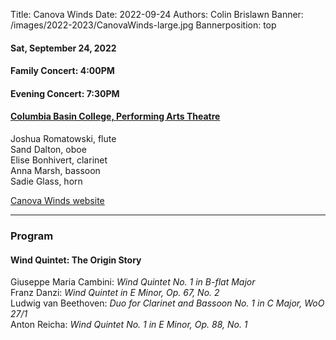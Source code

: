 Title: Canova Winds
Date: 2022-09-24
Authors: Colin Brislawn
Banner: /images/2022-2023/CanovaWinds-large.jpg
Bannerposition: top

#### Sat, September 24, 2022

#### Family Concert: 4:00PM

#### Evening Concert: 7:30PM

#### [Columbia Basin College, Performing Arts Theatre](https://goo.gl/maps/kNZ4DFSqJUNVorCE6)

Joshua Romatowski, flute <br>
Sand Dalton, oboe  <br>
Elise Bonhivert, clarinet  <br>
Anna Marsh, bassoon  <br>
Sadie Glass, horn

[Canova Winds website](https://www.canovawinds.com/)

---

### Program

#### Wind Quintet: The Origin Story

Giuseppe Maria Cambini: *Wind Quintet No. 1 in B-flat Major*  <br>
Franz Danzi: *Wind Quintet in E Minor, Op. 67, No. 2*  <br>
Ludwig van Beethoven: *Duo for Clarinet and Bassoon No. 1 in C Major, WoO 27/1*  <br>
Anton Reicha: *Wind Quintet No. 1 in E Minor, Op. 88, No. 1*

<!--
---

### Performer Biographies

[Axiom Brass bios (Word Document)]({attach}/2019-2020/Axiom bios.docx)

-->
